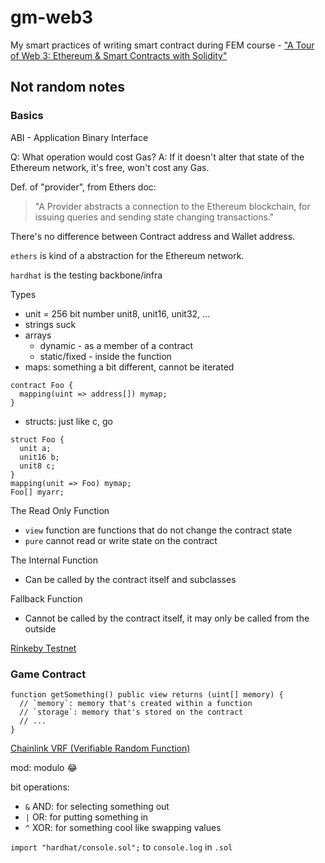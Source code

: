 # gm-web3

My smart practices of writing smart contract during FEM course - ["A Tour of Web 3: Ethereum & Smart Contracts with Solidity"](https://frontendmasters.com/courses/web3-smart-contracts/)

## Not random notes

### Basics

ABI - Application Binary Interface

Q: What operation would cost Gas?
A: If it doesn't alter that state of the Ethereum network, it's free, won't cost any Gas.

Def. of "provider", from Ethers doc:
> "A Provider abstracts a connection to the Ethereum blockchain, for issuing queries and sending state changing transactions."

There's no difference between Contract address and Wallet address.

`ethers` is kind of a abstraction for the Ethereum network.

`hardhat` is the testing backbone/infra

Types
- unit = 256 bit number unit8, unit16, unit32, ...
- strings suck
- arrays
  - dynamic - as a member of a contract
  - static/fixed - inside the function
- maps: something a bit different, cannot be iterated
```solidity
contract Foo {
  mapping(uint => address[]) mymap;
}
```
- structs: just like c, go
```solidity
struct Foo {
  unit a;
  unit16 b;
  unit8 c;
}
mapping(unit => Foo) mymap;
Foo[] myarr;
```

The Read Only Function
- `view` function are functions that do not change the contract state
- `pure` cannot read or write state on the contract

The Internal Function
- Can be called by the contract itself and subclasses

Fallback Function
- Cannot be called by the contract itself, it may only be called from the outside

[Rinkeby Testnet](https://faucets.chain.link/rinkeby)

### Game Contract

```solidity
function getSomething() public view returns (uint[] memory) {
  // `memory`: memory that's created within a function
  // `storage`: memory that's stored on the contract
  // ...
}
```

[Chainlink VRF (Verifiable Random Function)](https://docs.chain.link/docs/chainlink-vrf/)

mod: modulo 😂

bit operations:
- `&` AND: for selecting something out
- `|` OR: for putting something in
- `^` XOR: for something cool like swapping values

`import "hardhat/console.sol";` to `console.log` in `.sol`
